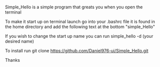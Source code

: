 Simple_Hello is a simple program that greats you when you open the terminal

To make it start up on terminal launch go into your .bashrc file it is found in the home directory and add the following text at the bottom "simple_Hello"

If you wish to change the start up name you can run simple_hello -d (your desired name)

To install run 
git clone https://github.com/Daniel976-ui/Simple_Hello.git


Thanks
